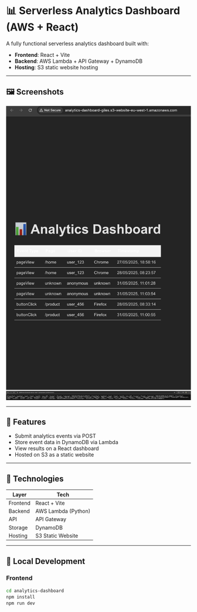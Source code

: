 # 📊 Serverless Analytics Dashboard (AWS + React)

A fully functional serverless analytics dashboard built with:

- **Frontend**: React + Vite
- **Backend**: AWS Lambda + API Gateway + DynamoDB
- **Hosting**: S3 static website hosting

---

## 🖼️ Screenshots

![Frontend UI](screenshots/dashboard-ui.png)
![Successful Upload](screenshots/upload-success.png)

---

## 🚀 Features

- Submit analytics events via POST
- Store event data in DynamoDB via Lambda
- View results on a React dashboard
- Hosted on S3 as a static website

---

## 🧱 Technologies

| Layer      | Tech                          |
|------------|-------------------------------|
| Frontend   | React + Vite                  |
| Backend    | AWS Lambda (Python)           |
| API        | API Gateway                   |
| Storage    | DynamoDB                      |
| Hosting    | S3 Static Website             |

---

## 🔧 Local Development

### Frontend

```bash
cd analytics-dashboard
npm install
npm run dev

